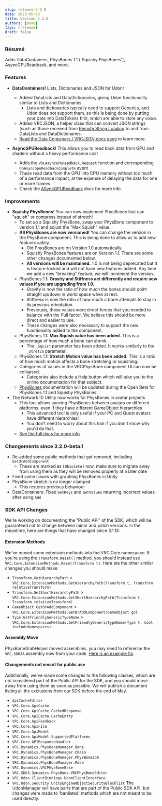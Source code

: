 ```yaml
---
slug: release-3-2-0
date: 2023-05-03
title: Version 3.2.0
authors: [momo]
tags: [release]
draft: false
---
```

### Résumé

Adds DataContainers, PhysBones 1.1 ('Squishy PhysBones'), AsyncGPUReadback, and more.

### Features

- **DataContainers!** Lists, Dictionaries and JSON for Udon!
    - Added DataLists and DataDictionaries, giving Udon functionality similar to Lists and Dictionaries.
        - Lists and dictionaries typically need to support Generics, and Udon does not support them, so this is being done by putting your data into DataTokens first, which are able to store any value.
    - Added VRCJSON, a helper class that can convert JSON strings (such as those received from [Remote String Loading](/worlds/udon/string-loading) to and from DataLists and DataDictionaries.
    - [Read the Data Containers / VRCJSON docs page](/worlds/udon/data-containers) to learn more.

- **AsyncGPUReadback!** This allows you to read back data from GPU and shaders without a heavy performance cost
    - Adds the `VRCAsyncGPUReadback.Request` function and corresponding `OnAsyncGpuReadbackComplete` event
    - These read data from the GPU into CPU memory without too much of a performance impact, at the expense of delaying the data for one or more frames
    - Check the [ASyncGPUReadback](/worlds/vrc-graphics/asyncgpureadback) docs for more info.

<!--truncate-->

### Improvements

- **Squishy PhysBones!** You can now implement PhysBones that can "squish" or compress instead of stretch!
    - To set up a Squishy PhysBone, swap your PhysBone component to version 1.1 and adjust the "Max Squish" value.
    - **All PhysBones are now versioned!** You can change the version in the PhysBone component. This is being done to allow us to add new features safely.
        - Old PhysBones are on Version 1.0 automatically.
        - Squishy PhysBones features are on Version 1.1. There are some other changes documented below.
        - **All versions will be maintained.** 1.0 is not being deprecated but it is feature-locked and will not have new features added. Any time we add a new "breaking" feature, we will increment the version.
    - PhysBones 1.1: **Gravity and Stiffness act differently and require new values if you are upgrading from 1.0.**
        - Gravity is now the ratio of how much the bones should point straight up/down in world space when at rest.
        - Stiffness is now the ratio of how much a bone attempts to stay in its previous orientation.
        - Previously, these values were direct forces that you needed to balance with the Pull factor. We believe this should be more direct and easier to use.
        - These changes were also necessary to support the new functionality added to the component.
    - PhysBones 1.1: **Max Squish value has been added.** This is a percentage of how much a bone can shrink.
        - The `_Squish` parameter has been added. It works similarly to the `_Stretch` parameter.
    - PhysBones 1.1: **Stretch Motion value has been added.** This is a ratio of how much motion affects a bone stretching or squishing.
    - Categories of values in the VRCPhysBone component UI can now be collapsed.
        - Categories also include a Help button which will take you to the online documentation for that subject.
    - [PhysBones](/avatars/avatar-dynamics/physbones) documentation will be updated during the Open Beta for PhysBones 1.1 and Squishy PhysBones.
- The Network ID Utility now works for PhysBones in avatar projects
    - This tool allows syncing PhysBones between avatars on different platforms, even if they have different GameObject hierarchies
        - This advanced tool is only useful if your PC and Quest avatars have different hierarchies!
        - You don't need to worry about this tool if you don't know why you'd do that.
    - [See the full docs for more info](/worlds/udon/networking/network-id-utility)

### Changements since 3.2.0-beta.1
- Re-added some public methods that got removed, including `GetOrAddComponent`
    - These are marked as `[Obsolete]` now, make sure to migrate away from using them as they will be removed properly at a later date
- Fixed some issues with grabbing PhysBones in Unity
- PhysBone stretch is no longer clamped
    - This restores previous behaviour
- DataContainers: Fixed `GetKeys` and `GetValues` returning incorrect values after using `Add`

### SDK API Changes
We're working on documenting the "Public API" of the SDK, which will be guaranteed not to change between minor and patch versions. In the meantime, here are things that have changed since 3.1.13:

#### Extension Methods
We've moved some extension methods into the VRC.Core namespace.
If you're using the `Transform.Reset()` method, you should instead use `VRC.Core.ExtensionMethods.Reset(Transform t)`.
Here are the other similar changes you should make:
- `Transform.GetHierarchyPath` > `VRC.Core.ExtensionMethods.GetHierarchyPath(Transform t, Transform relativeTransform)`
- `Transform.GetShortHierarchyPath` > `VRC.Core.ExtensionMethods.GetShortHierarchyPath(Transform t, Transform relativeTransform)`
- `GameObject.GetOrAddComponent` > `VRC.Core.ExtensionMethods.GetOrAddComponent(GameObject go)`
- `Type.GetFriendlyGenericTypeName` > `VRC.Core.ExtensionMethods.GetFriendlyGenericTypeName(Type t, bool includeNamespaces)`

#### Assembly Move

PhysBoneGrabHelper moved assemblies, you may need to reference the `VRC.SDK3A` assembly now from your code. [Here is an example fix](https://github.com/BlackStartx/VRC-Gesture-Manager/pull/22).

#### Changements not meant for public use
Additionally, we've made some changes to the following classes, which are _not_ considered part of the Public API for the SDK, and you should move away from using them as soon as possible.
We will publish a document listing all the exclusions from our SDK before the end of May.
- `ApiCacheEditor`
- `VRC.Core.ApiCache`
- `VRC.Core.ApiCache.CachedResponse`
- `VRC.Core.ApiCache.CacheEntry`
- `VRC.Core.ApiFeedback`
- `VRC.Core.ApiFile`
- `VRC.Core.ApiModel`
- `VRC.Core.ApiModel.SupportedPlatforms`
- `VRC.Core.APIResponseHandler`
- `VRC.Dynamics.PhysBoneManager.Bone`
- `VRC.Dynamics.PhysBoneManager.Chain`
- `VRC.Dynamics.PhysBoneManager.PhysBoneJob`
- `VRC.Dynamics.PhysBoneManager.Pose`
- `VRC.Dynamics.VRCPhysBoneBase`
- `VRC.SDK3.Dynamics.PhysBone.VRCPhysBoneEditor`
- `VRC.Udon.ClientBindings.UdonClientInterface`
- `VRC.Udon.Security.UnityEngineObjectSecurityBlacklist`
  The UdonManager will have parts that are part of the Public SDK API, but changes were made to 'banlisted' methods which are not meant to be used directly.